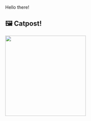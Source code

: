 Hello there!



## 🖼️ Catpost!

<sub>
    <img src="https://cdn2.thecatapi.com/images/MTYwMTM2NA.jpg" height="256">
</sub>

